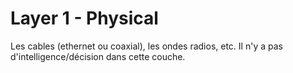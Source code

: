 # Layer 1 - Physical

Les cables \(ethernet ou coaxial\), les ondes radios, etc. Il n'y a pas d'intelligence/décision dans cette couche.


